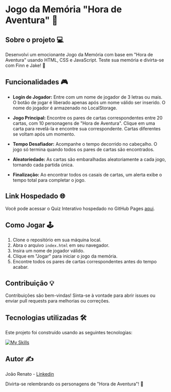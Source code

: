 # Jogo da Memória "Hora de Aventura" 🧩

## Sobre o projeto 💻

Desenvolvi um emocionante Jogo da Memória com base em "Hora de Aventura" usando HTML, CSS e JavaScript. Teste sua memória e divirta-se com Finn e Jake! 🌟

## Funcionalidades 🎮

- **Login de Jogador:** Entre com um nome de jogador de 3 letras ou mais. O botão de jogar é liberado apenas após um nome válido ser inserido. O nome do jogador é armazenado no LocalStorage.

- **Jogo Principal:** Encontre os pares de cartas correspondentes entre 20 cartas, com 10 personagens de "Hora de Aventura". Clique em uma carta para revelá-la e encontre sua correspondente. Cartas diferentes se voltam após um momento.

- **Tempo Desafiador:** Acompanhe o tempo decorrido no cabeçalho. O jogo só termina quando todos os pares de cartas são encontrados.

- **Aleatoriedade:** As cartas são embaralhadas aleatoriamente a cada jogo, tornando cada partida única.

- **Finalização:** Ao encontrar todos os casais de cartas, um alerta exibe o tempo total para completar o jogo.

## Link Hospedado 🌐

Você pode acessar o Quiz Interativo hospedado no GitHub Pages [aqui](https://eusoujao.github.io/Jogo-Da-Memoria/).

## Como Jogar 🕹️

1. Clone o repositório em sua máquina local.
2. Abra o arquivo `index.html` em seu navegador.
3. Insira um nome de jogador válido.
4. Clique em "Jogar" para iniciar o jogo da memória.
5. Encontre todos os pares de cartas correspondentes antes do tempo acabar.

## Contribuição 💡

Contribuições são bem-vindas! Sinta-se à vontade para abrir issues ou enviar pull requests para melhorias ou correções.

## Tecnologias utilizadas 🛠️

Este projeto foi construído usando as seguintes tecnologias:

[![My Skills](https://skillicons.dev/icons?i=javascript,html,css)](https://skillicons.dev)

## Autor ✍️

João Renato - [Linkedin](https://www.linkedin.com/in/jo%C3%A3o-renato-sant-ana-907871203/)

Divirta-se relembrando os personagens de "Hora de Aventura"! 🌈
